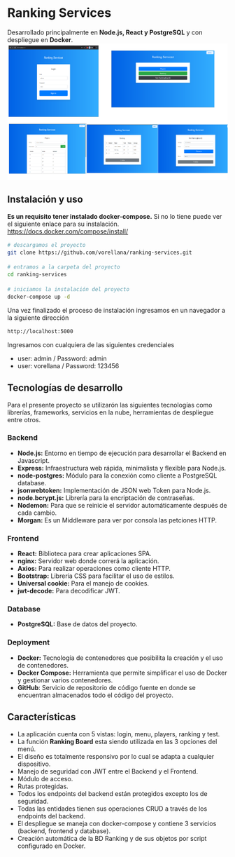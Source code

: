 # Ranking Services
Desarrollado principalmente en **Node.js, React y PostgreSQL** y con despliegue en **Docker**.
<Imagen total>
  ![alt text](https://github.com/vorellana/ranking-services/blob/main/resources/total.png?raw=true)

## Instalación y uso
**Es un requisito tener instalado docker-compose.** Si no lo tiene puede ver el siguiente enlace para su instalación.
https://docs.docker.com/compose/install/
```sh
# descargamos el proyecto
git clone https://github.com/vorellana/ranking-services.git 

# entramos a la carpeta del proyecto
cd ranking-services

# iniciamos la instalación del proyecto
docker-compose up -d 
```
Una vez finalizado el proceso de instalación ingresamos en un navegador a la siguiente dirección
```sh
http://localhost:5000
```
Ingresamos con cualquiera de las siguientes credenciales
* user: admin / Password: admin
* user: vorellana / Password: 123456

## Tecnologías de desarrollo
Para el presente proyecto se utilizarón las siguientes tecnologías como librerías, frameworks, servicios en la nube, herramientas de despliegue entre otros.

### Backend
*  **Node.js:** Entorno en tiempo de ejecución para desarrollar el Backend en Javascript.
* **Express:** Infraestructura web rápida, minimalista y flexible para Node.js. 
* **node-postgres:** Módulo para la conexión como cliente a PostgreSQL database.
* **jsonwebtoken:** Implementación de JSON web Token para Node.js.
* **node.bcrypt.js:** Librería para la encriptación de contraseñas.
* **Nodemon:** Para que se reinicie el servidor automáticamente después de cada cambio.
* **Morgan:** Es un Middleware para ver por consola las petciones HTTP.
### Frontend
*  **React:** Biblioteca para crear aplicaciones SPA.
*  **nginx:** Servidor web donde correrá la aplicación.
* **Axios:** Para realizar operaciones como cliente HTTP.
* **Bootstrap:** Librería CSS para facilitar el uso de estilos.
* **Universal cookie:** Para el manejo de cookies.
* **jwt-decode:** Para decodificar JWT.
### Database
*  **PostgreSQL:** Base de datos del proyecto.

### Deployment
*  **Docker:** Tecnología de contenedores que posibilita la creación y el uso de contenedores.
*  **Docker Compose:** Herramienta que permite simplificar el uso de Docker y gestionar varios contenedores.
*  **GitHub**: Servicio de repositorio de código fuente en donde se encuentran almacenados todo el código del proyecto.

## Características
* La aplicación cuenta con 5 vistas: login, menu, players, ranking y test.
* La función **Ranking Board** esta siendo utilizada en las 3 opciones del menú.
* El diseño es totalmente responsivo por lo cual se adapta a cualquier dispositivo.
* Manejo de seguridad con JWT entre el Backend y el Frontend.
* Módulo de acceso.
* Rutas protegidas.
* Todos los endpoints del backend están protegidos excepto los de seguridad.
* Todas las entidades tienen sus operaciones CRUD a través de los endpoints del backend.
* El despliegue se maneja con docker-compose y contiene 3 servicios (backend, frontend y database).
* Creación automática de la BD Ranking y de sus objetos por script configurado en Docker.
